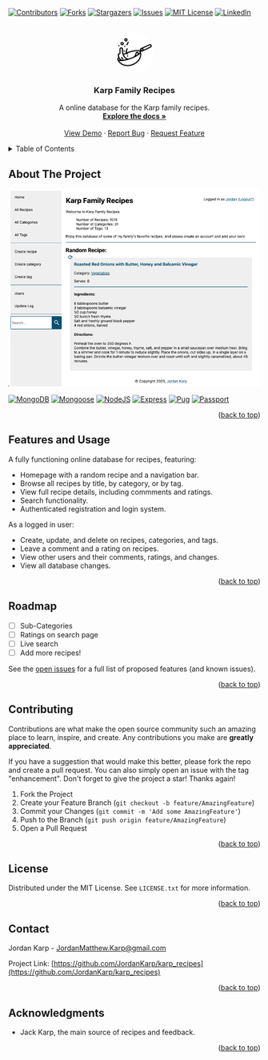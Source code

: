 <a name="readme-top"></a>

<!-- PROJECT SHIELDS -->

[![Contributors][contributors-shield]][contributors-url]
[![Forks][forks-shield]][forks-url]
[![Stargazers][stars-shield]][stars-url]
[![Issues][issues-shield]][issues-url]
[![MIT License][license-shield]][license-url]
[![LinkedIn][linkedin-shield]][linkedin-url]

<!-- PROJECT LOGO -->
<br />
<div align="center">
  <a href="https://github.com/JordanKarp/karp_recipes">
    <img src="public/favicons/apple-touch-icon.png" alt="Logo" width="80" height="80" style='border-radius: 50%;'>
  </a>

  <h3 align="center">Karp Family Recipes</h3>

  <p align="center">
    A online database for the Karp family recipes.
    <br />
    <a href="https://github.com/JordanKarp/karp_recipes"><strong>Explore the docs »</strong></a>
    <br />
    <br />
    <a href="https://karprecipes-production.up.railway.app/">View Demo</a>
    ·
    <a href="https://github.com/JordanKarp/karp_recipes/issues">Report Bug</a>
    ·
    <a href="https://github.com/JordanKarp/karp_recipes/issues">Request Feature</a>
  </p>
</div>

<!-- TABLE OF CONTENTS -->
<details>
  <summary>Table of Contents</summary>
  <ol>
    <li><a href="#about-the-project">About The Project</a></li>
    <li><a href="#usage">Features and Usage</a></li>
    <li><a href="#roadmap">Roadmap</a></li>
    <li><a href="#contributing">Contributing</a></li>
    <li><a href="#license">License</a></li>
    <li><a href="#contact">Contact</a></li>
    <li><a href="#acknowledgments">Acknowledgments</a></li>
  </ol>
</details>

<!-- ABOUT THE PROJECT -->

## About The Project

[![Karp Recipes Screen Shot][product-screenshot]](https://karprecipes-production.up.railway.app/)

[![MongoDB][MongoDB.com]][MongoDB-url] [![Mongoose][Mongoose.com]][Mongoose-url] [![NodeJS][Node.com]][Node-url] [![Express][Express.com]][Express-url] [![Pug][Pug.com]][Pug-url] [![Passport][Passport.com]][Passport-url]

<p align="right">(<a href="#readme-top">back to top</a>)</p>

<!-- USAGE EXAMPLES -->

## Features and Usage

A fully functioning online database for recipes, featuring:

- Homepage with a random recipe and a navigation bar.
- Browse all recipes by title, by category, or by tag.
- View full recipe details, including commments and ratings.
- Search functionality.
- Authenticated registration and login system.

As a logged in user:

- Create, update, and delete on recipes, categories, and tags.
- Leave a comment and a rating on recipes.
- View other users and their comments, ratings, and changes.
- View all database changes.

<p align="right">(<a href="#readme-top">back to top</a>)</p>

<!-- ROADMAP -->

## Roadmap

- [ ] Sub-Categories
- [ ] Ratings on search page
- [ ] Live search
- [ ] Add more recipes!

See the [open issues](https://github.com/JordanKarp/karp_recipes/issues) for a full list of proposed features (and known issues).

<p align="right">(<a href="#readme-top">back to top</a>)</p>

<!-- CONTRIBUTING -->

## Contributing

Contributions are what make the open source community such an amazing place to learn, inspire, and create. Any contributions you make are **greatly appreciated**.

If you have a suggestion that would make this better, please fork the repo and create a pull request. You can also simply open an issue with the tag "enhancement".
Don't forget to give the project a star! Thanks again!

1. Fork the Project
2. Create your Feature Branch (`git checkout -b feature/AmazingFeature`)
3. Commit your Changes (`git commit -m 'Add some AmazingFeature'`)
4. Push to the Branch (`git push origin feature/AmazingFeature`)
5. Open a Pull Request

<p align="right">(<a href="#readme-top">back to top</a>)</p>

<!-- LICENSE -->

## License

Distributed under the MIT License. See `LICENSE.txt` for more information.

<p align="right">(<a href="#readme-top">back to top</a>)</p>

<!-- CONTACT -->

## Contact

Jordan Karp - JordanMatthew.Karp@gmail.com

Project Link: [https://github.com/JordanKarp/karp_recipes](https://github.com/JordanKarp/karp_recipes)

<p align="right">(<a href="#readme-top">back to top</a>)</p>

<!-- ACKNOWLEDGMENTS -->

## Acknowledgments

- Jack Karp, the main source of recipes and feedback.

<p align="right">(<a href="#readme-top">back to top</a>)</p>

<!-- MARKDOWN LINKS & IMAGES -->
<!-- https://www.markdownguide.org/basic-syntax/#reference-style-links -->

[contributors-shield]: https://img.shields.io/github/contributors/JordanKarp/karp_recipes.svg?style=for-the-badge
[contributors-url]: https://github.com/JordanKarp/karp_recipes/graphs/contributors
[forks-shield]: https://img.shields.io/github/forks/JordanKarp/karp_recipes.svg?style=for-the-badge
[forks-url]: https://github.com/JordanKarp/karp_recipes/network/members
[stars-shield]: https://img.shields.io/github/stars/JordanKarp/karp_recipes.svg?style=for-the-badge
[stars-url]: https://github.com/JordanKarp/karp_recipes/stargazers
[issues-shield]: https://img.shields.io/github/issues/JordanKarp/karp_recipes.svg?style=for-the-badge
[issues-url]: https://github.com/JordanKarp/karp_recipes/issues
[license-shield]: https://img.shields.io/github/license/JordanKarp/karp_recipes.svg?style=for-the-badge
[license-url]: https://github.com/JordanKarp/karp_recipes/blob/master/LICENSE.txt
[linkedin-shield]: https://img.shields.io/badge/-LinkedIn-black.svg?style=for-the-badge&logo=linkedin&colorB=555
[linkedin-url]: https://linkedin.com/in/jordankarp
[product-screenshot]: public/images/recipe_screen.png
[MongoDB.com]: https://img.shields.io/badge/mongodb-47A248?style=for-the-badge&logo=mongodb&logoColor=black
[MongoDB-url]: https://mongodb.com
[Mongoose.com]: https://img.shields.io/badge/mongoose-880000?style=for-the-badge&logo=mongoose&logoColor=black
[Mongoose-url]: https://mongoose.com
[Node.com]: https://img.shields.io/badge/node-233056?style=for-the-badge&logo=nodedotjs&logoColor=339933
[Node-url]: https://nodejs.org
[Express.com]: https://img.shields.io/badge/express-eeeeee?style=for-the-badge&logo=express&logoColor=black
[Express-url]: https://expressjs.org
[Pug.com]: https://img.shields.io/badge/pug-A86454?style=for-the-badge&logo=pug&logoColor=black
[Pug-url]: https://pugjs.org
[Passport.com]: https://img.shields.io/badge/passport-34E27A?style=for-the-badge&logo=passport&logoColor=black
[Passport-url]: https://passportjs.org
